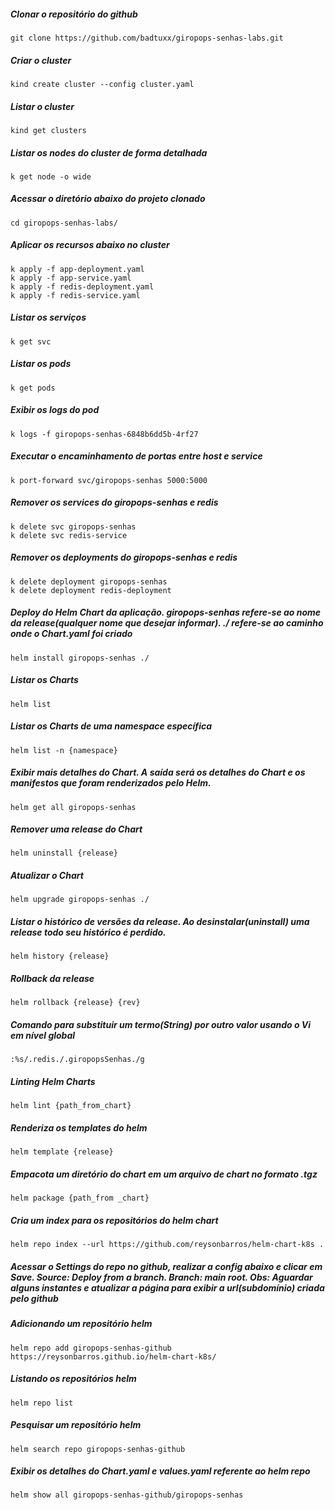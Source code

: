 ##### Clonar o repositório do github
```
git clone https://github.com/badtuxx/giropops-senhas-labs.git
```

##### Criar o cluster
```
kind create cluster --config cluster.yaml
```

##### Listar o cluster 
```
kind get clusters
```

##### Listar os nodes do cluster de forma detalhada
```
k get node -o wide
```
 
##### Acessar o diretório abaixo do projeto clonado
```
cd giropops-senhas-labs/
```

##### Aplicar os recursos abaixo no cluster
```
k apply -f app-deployment.yaml
k apply -f app-service.yaml 
k apply -f redis-deployment.yaml 
k apply -f redis-service.yaml
```

##### Listar os serviços
```
k get svc
```

##### Listar os pods
```
k get pods
```
##### Exibir os logs do pod
```
k logs -f giropops-senhas-6848b6dd5b-4rf27
```

##### Executar o encaminhamento de portas entre host e service
```
k port-forward svc/giropops-senhas 5000:5000
```

##### Remover os services do giropops-senhas e redis
```
k delete svc giropops-senhas
k delete svc redis-service
```

##### Remover os deployments do giropops-senhas e redis
```
k delete deployment giropops-senhas
k delete deployment redis-deployment
```

##### Deploy do Helm Chart da aplicação. giropops-senhas refere-se ao nome da release(qualquer nome que desejar informar). ./ refere-se ao caminho onde o Chart.yaml foi criado
```
helm install giropops-senhas ./
```

##### Listar os Charts
```
helm list
```
##### Listar os Charts de uma namespace específica
```
helm list -n {namespace}
```

##### Exibir mais detalhes do Chart. A saída será os detalhes do Chart e os manifestos que foram renderizados pelo Helm.
```
helm get all giropops-senhas
```

##### Remover uma release do Chart
```
helm uninstall {release}
```
##### Atualizar o Chart
```
helm upgrade giropops-senhas ./
```

##### Listar o histórico de versões da release. Ao desinstalar(uninstall) uma release todo seu histórico é perdido.
```
helm history {release}
```
##### Rollback da release
```
helm rollback {release} {rev}
```
##### Comando para substituir um termo(String) por outro valor usando o Vi em nível global
```
:%s/.redis./.giropopsSenhas./g
```

##### Linting Helm Charts
```
helm lint {path_from_chart}
```
##### Renderiza os templates do helm
```
helm template {release}
```
##### Empacota um diretório do chart em um arquivo de chart no formato .tgz
```
helm package {path_from _chart}
```
##### Cria um index para os repositórios do helm chart
```
helm repo index --url https://github.com/reysonbarros/helm-chart-k8s .
```
##### Acessar o Settings do repo no github, realizar a config abaixo e clicar em Save. Source: Deploy from a branch. Branch: main root. Obs: Aguardar alguns instantes e atualizar a página para exibir a url(subdomínio) criada pelo github

##### Adicionando um repositório helm
```
helm repo add giropops-senhas-github https://reysonbarros.github.io/helm-chart-k8s/
```
##### Listando os repositórios helm
```
helm repo list
```
##### Pesquisar um repositório helm
```
helm search repo giropops-senhas-github
```
##### Exibir os detalhes do Chart.yaml e values.yaml referente ao helm repo
```
helm show all giropops-senhas-github/giropops-senhas
```
